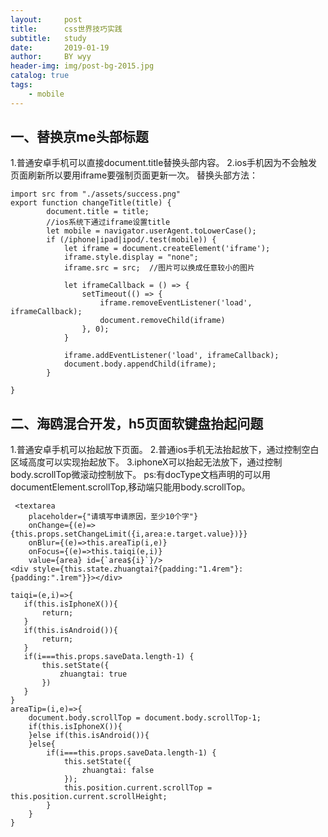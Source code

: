 ```yaml
---
layout:     post
title:      css世界技巧实践
subtitle:   study
date:       2019-01-19
author:     BY wyy
header-img: img/post-bg-2015.jpg
catalog: true
tags:
    - mobile
---
```


## 一、替换京me头部标题
1.普通安卓手机可以直接document.title替换头部内容。
2.ios手机因为不会触发页面刷新所以要用iframe要强制页面更新一次。
替换头部方法：
```
import src from "./assets/success.png"
export function changeTitle(title) {
        document.title = title;
        //ios系统下通过iframe设置title
        let mobile = navigator.userAgent.toLowerCase();
        if (/iphone|ipad|ipod/.test(mobile)) {
            let iframe = document.createElement('iframe');
            iframe.style.display = "none";
            iframe.src = src;  //图片可以换成任意较小的图片

            let iframeCallback = () => {
                setTimeout(() => {
                    iframe.removeEventListener('load', iframeCallback);
                    document.removeChild(iframe)
                }, 0);
            }

            iframe.addEventListener('load', iframeCallback);
            document.body.appendChild(iframe);
        }

}
```

## 二、海鸥混合开发，h5页面软键盘抬起问题
1.普通安卓手机可以抬起放下页面。
2.普通ios手机无法抬起放下，通过控制空白区域高度可以实现抬起放下。
3.iphoneX可以抬起无法放下，通过控制body.scrollTop微滚动控制放下。
ps:有docType文档声明的可以用documentElement.scrollTop,移动端只能用body.scrollTop。
```
 <textarea
    placeholder={"请填写申请原因，至少10个字"}
    onChange={(e)=>{this.props.setChangeLimit({i,area:e.target.value})}}
    onBlur={(e)=>this.areaTip(i,e)}
    onFocus={(e)=>this.taiqi(e,i)}
    value={area} id={`area${i}`}/>
<div style={this.state.zhuangtai?{padding:"1.4rem"}:{padding:".1rem"}}></div>

taiqi=(e,i)=>{
   if(this.isIphoneX()){
       return;
   }
   if(this.isAndroid()){
       return;
   }
   if(i===this.props.saveData.length-1) {
       this.setState({
           zhuangtai: true
       })
   }
}
areaTip=(i,e)=>{
    document.body.scrollTop = document.body.scrollTop-1;
    if(this.isIphoneX()){
    }else if(this.isAndroid()){
    }else{
        if(i===this.props.saveData.length-1) {
            this.setState({
                zhuangtai: false
            });
            this.position.current.scrollTop = this.position.current.scrollHeight;
        }
    }
}
```

